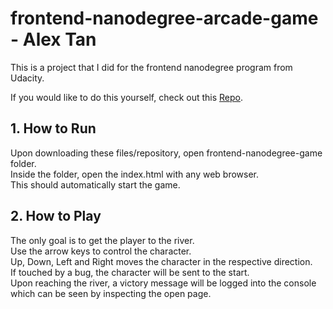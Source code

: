 # frontend-nanodegree-arcade-game - Alex Tan

This is a project that I did for the frontend nanodegree program from Udacity.

If you would like to do this yourself, check out this [Repo](https://github.com/udacity/frontend-nanodegree-arcade-game).

## 1. How to Run
Upon downloading these files/repository, open frontend-nanodegree-game folder.<br>
Inside the folder, open the index.html with any web browser.<br>
This should automatically start the game.<br>

## 2. How to Play
The only goal is to get the player to the river.<br>
Use the arrow keys to control the character.<br>
Up, Down, Left and Right moves the character in the respective direction.<br>
If touched by a bug, the character will be sent to the start.<br>
Upon reaching the river, a victory message will be logged into the console which can be seen by inspecting the open page.
